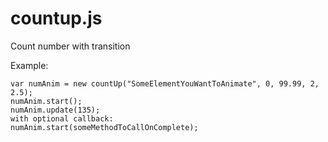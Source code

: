 # countup.js
Count number with transition

Example:
``` 
var numAnim = new countUp("SomeElementYouWantToAnimate", 0, 99.99, 2, 2.5); 
numAnim.start();
numAnim.update(135);
with optional callback:
numAnim.start(someMethodToCallOnComplete);
```
